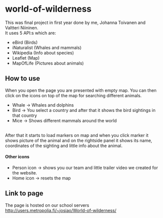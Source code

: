 # world-of-wilderness
This was final project in first year done by me, Johanna Toivanen and Valtteri Niininen.
<br> It uses 5 API:s which are: <br>
* eBird (Birds) <br>
* iNaturalist (Whales and mammals)<br>
* Wikipedia (Info about species)<br>
* Leaflet (Map)<br>
* MapOfLife (Pictures about animals)<br>

## How to use
When you open the page you are presented with empty map. You can then click on the icons on top of the map for searching different animals.
* Whale -> Whales and dolphins
* Bird -> You select a country and after that it shows the bird sightings in that country
* Mice -> Shows different mammals around the world
<br>
After that it starts to load markers on map and when you click marker it shows picture of the animal and on the rightside panel it shows its name, coordinates of the sighting and little info about the animal. <br>

#### Other icons
* Person icon -> shows you our team and little trailer video we created for the website.
* Home icon -> resets the map

## Link to page
The page is hosted on our school servers
http://users.metropolia.fi/~josiao/World-of-wilderness/
